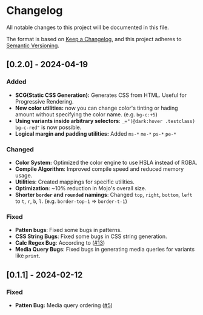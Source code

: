 # Changelog

All notable changes to this project will be documented in this file.

The format is based on [Keep a Changelog](https://keepachangelog.com/en/1.1.0/),
and this project adheres to [Semantic Versioning](https://semver.org/spec/v2.0.0.html).

## [0.2.0] - 2024-04-19

### Added

- **SCG(Static CSS Generation):** Generates CSS from HTML. Useful for Progressive Rendering.
- **New color utilities:** now you can change color's tinting or hading amount without specifying the color name. (e.g. `bg-c:+5`)
- **Using variants inside arbitrary selectors**: `_="(@dark:hover .testclass) bg-c-red"` is now possible.
- **Logical margin and padding utilities:** Added `ms-*` `me-*` `ps-*` `pe-*`

### Changed

- **Color System:** Optimized the color engine to use HSLA instead of RGBA.
- **Compile Algorithm**: Improved compile speed and reduced memory usage.
- **Utilities**: Created mappings for specific utilities.
- **Optimization**: ~10% reduction in Mojo's overall size.
- **Shorter `border` and `rounded` namings**: Changed `top`, `right`, `bottom`, `left` to `t`, `r`, `b`, `l`. (e.g. `border-top-1` => `border-t-1`)

### Fixed

- **Patten bugs**: Fixed some bugs in patterns.
- **CSS String Bugs**: Fixed some bugs in CSS string generation.
- **Calc Regex Bug**: According to ([#13](https://github.com/mojocss/mojocss/issues/13))
- **Media Query Bugs**: Fixed bugs in generating media queries for variants like `print`.

## [0.1.1] - 2024-02-12

### Fixed

- **Patten Bug:** Media query ordering ([#5](https://github.com/mojocss/mojocss/issues/5))
